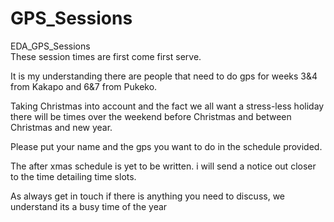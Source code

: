 GPS_Sessions
=============

EDA_GPS_Sessions  
These session times are first come first serve.

It is my understanding there are people that need to do gps for weeks 3&4 from Kakapo and 6&7 from Pukeko.

Taking Christmas into account and the fact we all want a stress-less holiday there will be times over the weekend before Christmas and  between Christmas and new year.

Please put your name and the gps you want to do in the schedule provided.

The after xmas schedule is yet to be written. i will send a notice out closer to the time detailing time slots.

As always get in touch if there is anything you need to discuss, we understand its a busy time of the year 